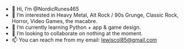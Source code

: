- 👋 Hi, I’m @NordicRunes465
- 👀 I’m interested in Heavy Metal, Alt Rock / 90s Grunge, Classic Rock, Horror, Video Games, the macabre.
- 🌱 I’m currently learning Python + app & game design.
- 💞️ I’m looking to collaborate on nothing at the moment.
- 📫 You can reach me from my email: lewiscol85@gmail.com

<!---
NordicRunes465/NordicRunes465 is a ✨ special ✨ repository because its `README.md` (this file) appears on your GitHub profile.
You can click the Preview link to take a look at your changes.
--->
